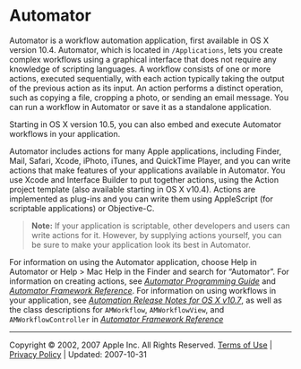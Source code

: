 <a id="//apple_ref/doc/uid/TP40006469-SW1"></a>

# Automator

Automator is a workflow automation application, first available in OS X version 10.4. Automator, which is located in `/Applications`, lets you create complex workflows using a graphical interface that does not require any knowledge of scripting languages. A workflow consists of one or more actions, executed sequentially, with each action typically taking the output of the previous action as its input. An action performs a distinct operation, such as copying a file, cropping a photo, or sending an email message. You can run a workflow in Automator or save it as a standalone application.

Starting in OS X version 10.5, you can also embed and execute Automator workflows in your application.

Automator includes actions for many Apple applications, including Finder, Mail, Safari, Xcode, iPhoto, iTunes, and QuickTime Player, and you can write actions that make features of your applications available in Automator. You use Xcode and Interface Builder to put together actions, using the Action project template (also available starting in OS X v10.4). Actions are implemented as plug-ins and you can write them using AppleScript (for scriptable applications) or Objective-C.

> <a id="//apple_ref/doc/uid/TP40006469-SW2"></a>
>
> **Note:** If your application is scriptable, other developers and users can write actions for it. However, by supplying actions yourself, you can be sure to make your application look its best in Automator.

For information on using the Automator application, choose Help in Automator or Help &gt; Mac Help in the Finder and search for “Automator”. For information on creating actions, see *[Automator Programming Guide](https://developer.apple.com/library/archive/../../AppleApplications/Conceptual/AutomatorConcepts/Automator.html#//apple_ref/doc/uid/TP40001450)* and *[Automator Framework Reference](https://developer.apple.com/documentation/automator)*. For information on using workflows in your application, see *[Automation Release Notes for OS X v10.7](https://developer.apple.com/library/archive/../../../releasenotes/AppleApplications/RN-Automator/index.html#//apple_ref/doc/uid/TP40001840)*, as well as the class descriptions for `AMWorkflow`, `AMWorkflowView`, and `AMWorkflowController` in *[Automator Framework Reference](https://developer.apple.com/documentation/automator)*

  

---

Copyright © 2002, 2007 Apple Inc. All Rights Reserved. [Terms of Use](http://www.apple.com/legal/internet-services/terms/site.html) | [Privacy Policy](http://www.apple.com/privacy/) | Updated: 2007-10-31
